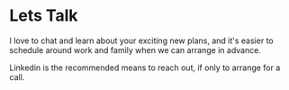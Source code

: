 # Lets Talk
I love to chat and learn about your exciting new plans, and it's easier to schedule around work and family
when we can arrange in advance. 

Linkedin is the recommended means to reach out, if only to arrange for a call. 